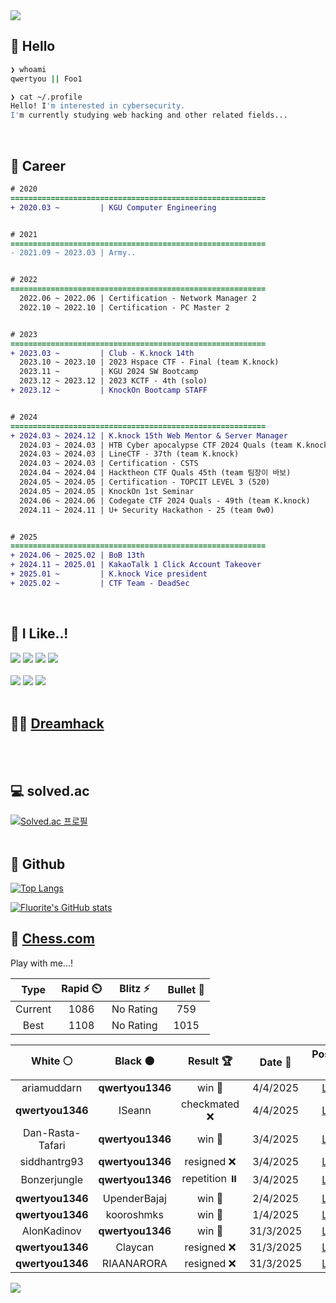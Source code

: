 <div align=left>
  <img src="https://capsule-render.vercel.app/api?type=waving&height=300&color=00f0e0&text=•⩊•" />
<br>

## 👋 Hello
```zsh
❯ whoami
qwertyou || Foo1

❯ cat ~/.profile
Hello! I'm interested in cybersecurity.
I'm currently studying web hacking and other related fields...
```
<br>
  
## 🌱 Career
```diff
# 2020
=========================================================
+ 2020.03 ~         | KGU Computer Engineering


# 2021
=========================================================
- 2021.09 ~ 2023.03 | Army..


# 2022
=========================================================
  2022.06 ~ 2022.06 | Certification - Network Manager 2
  2022.10 ~ 2022.10 | Certification - PC Master 2


# 2023
=========================================================
+ 2023.03 ~         | Club - K.knock 14th
  2023.10 ~ 2023.10 | 2023 Hspace CTF - Final (team K.knock)
  2023.11 ~         | KGU 2024 SW Bootcamp
  2023.12 ~ 2023.12 | 2023 KCTF - 4th (solo)
+ 2023.12 ~         | KnockOn Bootcamp STAFF


# 2024
=========================================================
+ 2024.03 ~ 2024.12 | K.knock 15th Web Mentor & Server Manager
  2024.03 ~ 2024.03 | HTB Cyber apocalypse CTF 2024 Quals (team K.knock)
  2024.03 ~ 2024.03 | LineCTF - 37th (team K.knock)
  2024.03 ~ 2024.03 | Certification - CSTS
  2024.04 ~ 2024.04 | Hacktheon CTF Quals 45th (team 팀장이 바보)
  2024.05 ~ 2024.05 | Certification - TOPCIT LEVEL 3 (520)
  2024.05 ~ 2024.05 | KnockOn 1st Seminar
  2024.06 ~ 2024.06 | Codegate CTF 2024 Quals - 49th (team K.knock)
  2024.11 ~ 2024.11 | U+ Security Hackathon - 25 (team 0w0)


# 2025
=========================================================
+ 2024.06 ~ 2025.02 | BoB 13th
+ 2024.11 ~ 2025.01 | KakaoTalk 1 Click Account Takeover
+ 2025.01 ~         | K.knock Vice president
+ 2025.02 ~         | CTF Team - DeadSec
```
<br>

## 🔨 I Like..!
<img src="https://img.shields.io/badge/Java-ED8B00?style=for-the-badge&logo=openjdk&logoColor=white">
<img src="https://img.shields.io/badge/python-3776AB?style=for-the-badge&logo=python&logoColor=white">
<img src="https://img.shields.io/badge/PHP-777BB4?style=for-the-badge&logo=php&logoColor=white">
<img src="https://img.shields.io/badge/Node.js-43853D?style=for-the-badge&logo=node.js&logoColor=white">
<br><br>
<img src="https://img.shields.io/badge/linux-FCC624?style=for-the-badge&logo=linux&logoColor=black"> 
<img src="https://img.shields.io/badge/docker-%230db7ed.svg?style=for-the-badge&logo=docker&logoColor=white">
<img src="https://img.shields.io/badge/GIT-E44C30?style=for-the-badge&logo=git&logoColor=white">
<br><br>

## 👨‍💻 [Dreamhack](https://dreamhack.io/users/40186)
<br><br>


## 💻 solved.ac
[![Solved.ac
프로필](http://mazassumnida.wtf/api/v2/generate_badge?boj=qwertyou)](https://solved.ac/qwertyou)
<br><br>

## 🚀 Github
[![Top Langs](https://github-readme-stats.vercel.app/api/top-langs/?username=qw3rtyou&layout=compact)](https://github.com/qw3rtyou/github-readme-stats)

[![Fluorite's GitHub stats](https://github-readme-stats.vercel.app/api?username=qw3rtyou)](https://github.com/anuraghazra/github-readme-stats)

## 🏁 [Chess.com](https://www.chess.com/)
Play with me...!
<!--START_SECTION:chessStats-->
<!-- Automatically generated with https://github.com/Balastrong/chess-stats-action -->

| Type | Rapid ⏲️ | Blitz ⚡ | Bullet 🔫 |
|:---:|:---:|:---:|:---:|
| Current | 1086 | No Rating | 759 |
| Best | 1108 | No Rating | 1015 |

| White ⚪ | Black ⚫ | Result 🏆 | Date 📅 | Position 🗺️ | Type 🕕 |
|:---:|:---:|:---:|:---:|:---:|:---:|
| ariamuddarn | **qwertyou1346** | win 🥇 | 4/4/2025 | <a href="http://www.ee.unb.ca/cgi-bin/tervo/fen.pl?select=4rrk1/1pp2ppp/p2p4/P2P2q1/1PQ3b1/2P5/6PP/5RK1 w - -">Link</a> | Rapid |
| **qwertyou1346** | ISeann | checkmated ❌ | 4/4/2025 | <a href="http://www.ee.unb.ca/cgi-bin/tervo/fen.pl?select=1r2k2r/p1p2ppp/2ppbB2/8/4P2Q/4bP2/qPP3PP/1K1R1B1R w k -">Link</a> | Rapid |
| Dan-Rasta-Tafari | **qwertyou1346** | win 🥇 | 3/4/2025 | <a href="http://www.ee.unb.ca/cgi-bin/tervo/fen.pl?select=8/p6p/4kp2/4p1p1/6K1/4bP2/P6P/8 w - -">Link</a> | Rapid |
| siddhantrg93 | **qwertyou1346** | resigned ❌ | 3/4/2025 | <a href="http://www.ee.unb.ca/cgi-bin/tervo/fen.pl?select=8/p3b3/1p6/4pP2/6R1/1KP2kpP/PP6/4N3 b - -">Link</a> | Rapid |
| Bonzerjungle | **qwertyou1346** | repetition ⏸️ | 3/4/2025 | <a href="http://www.ee.unb.ca/cgi-bin/tervo/fen.pl?select=5Q2/kpp5/2n3p1/p7/1P2p3/PKP3PB/3q4/8 w - -">Link</a> | Rapid |
| **qwertyou1346** | UpenderBajaj | win 🥇 | 2/4/2025 | <a href="http://www.ee.unb.ca/cgi-bin/tervo/fen.pl?select=2b2rk1/rpN2ppp/pQ3n2/1p6/1P2P3/2P5/P4PPP/R3R1K1 b - -">Link</a> | Rapid |
| **qwertyou1346** | kooroshmks | win 🥇 | 1/4/2025 | <a href="http://www.ee.unb.ca/cgi-bin/tervo/fen.pl?select=3R4/4R3/5R2/6R1/7R/8/7k/K7 b - -">Link</a> | Rapid |
| AlonKadinov | **qwertyou1346** | win 🥇 | 31/3/2025 | <a href="http://www.ee.unb.ca/cgi-bin/tervo/fen.pl?select=r1bqkb1r/ppp3pp/5p2/3np1N1/2Bn4/5Q2/PPP2PPP/RNB1K2R w KQkq -">Link</a> | Rapid |
| **qwertyou1346** | Claycan | resigned ❌ | 31/3/2025 | <a href="http://www.ee.unb.ca/cgi-bin/tervo/fen.pl?select=8/R4rp1/3p2k1/4p2p/8/6K1/8/8 w - -">Link</a> | Rapid |
| **qwertyou1346** | RIAANARORA | resigned ❌ | 31/3/2025 | <a href="http://www.ee.unb.ca/cgi-bin/tervo/fen.pl?select=r4rk1/5p1p/1p2p1p1/1pp4n/3b2P1/1P1B1b2/P1PQ3P/4R2K w - -">Link</a> | Rapid |

<!--END_SECTION:chessStats-->


<img src="https://capsule-render.vercel.app/api?type=waving&color=00f0e0&height=150&section=footer" />
</div>


